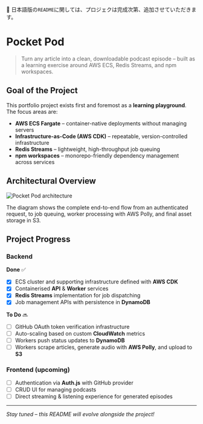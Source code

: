 🚧 日本語版の`README`に関しては、プロジェクは完成次第、追加させていただきます。

# Pocket Pod

> Turn any article into a clean, downloadable podcast episode – built as a learning exercise around AWS ECS, Redis Streams, and npm workspaces.

## Goal of the Project

This portfolio project exists first and foremost as a **learning playground**.  The focus areas are:

*  **AWS ECS Fargate** – container-native deployments without managing servers
*  **Infrastructure-as-Code (AWS CDK)** – repeatable, version-controlled infrastructure
*  **Redis Streams** – lightweight, high-throughput job queuing
*  **npm workspaces** – monorepo-friendly dependency management across services

## Architectural Overview

![Pocket Pod architecture](docs/infra.png)

The diagram shows the complete end-to-end flow from an authenticated request, to job queuing, worker processing with AWS Polly, and final asset storage in S3.

## Project Progress

### Backend

**Done** ✅

- [x] ECS cluster and supporting infrastructure defined with **AWS CDK**
- [x] Containerised **API** & **Worker** services
- [x] **Redis Streams** implementation for job dispatching
- [x] Job management APIs with persistence in **DynamoDB**

**To Do** 🔜

- [ ] GitHub OAuth token verification infrastructure
- [ ] Auto-scaling based on custom **CloudWatch** metrics
- [ ] Workers push status updates to **DynamoDB**
- [ ] Workers scrape articles, generate audio with **AWS Polly**, and upload to **S3**

### Frontend (upcoming)

- [ ] Authentication via **Auth.js** with GitHub provider
- [ ] CRUD UI for managing podcasts
- [ ] Direct streaming & listening experience for generated episodes

---

*Stay tuned – this README will evolve alongside the project!*
